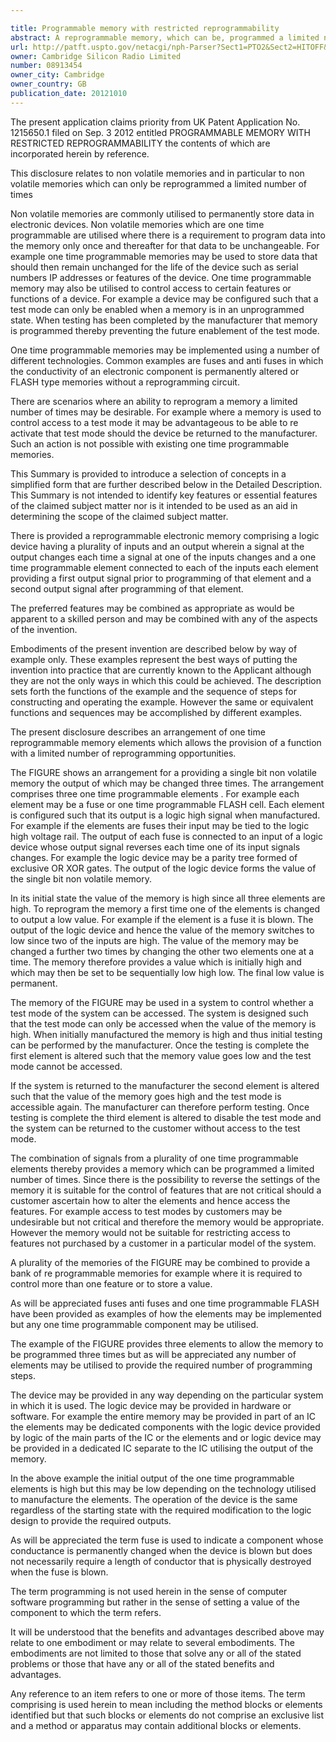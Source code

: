 ```yaml
---

title: Programmable memory with restricted reprogrammability
abstract: A reprogrammable memory, which can be, programmed a limited number of times. A plurality of one-time programmable elements are combined by a logic arrangement such that the output of that logic arrangement may be reprogrammed a limited number of times.
url: http://patft.uspto.gov/netacgi/nph-Parser?Sect1=PTO2&Sect2=HITOFF&p=1&u=%2Fnetahtml%2FPTO%2Fsearch-adv.htm&r=1&f=G&l=50&d=PALL&S1=08913454&OS=08913454&RS=08913454
owner: Cambridge Silicon Radio Limited
number: 08913454
owner_city: Cambridge
owner_country: GB
publication_date: 20121010
---
```

The present application claims priority from UK Patent Application No. 1215650.1 filed on Sep. 3 2012 entitled PROGRAMMABLE MEMORY WITH RESTRICTED REPROGRAMMABILITY the contents of which are incorporated herein by reference.

This disclosure relates to non volatile memories and in particular to non volatile memories which can only be reprogrammed a limited number of times

Non volatile memories are commonly utilised to permanently store data in electronic devices. Non volatile memories which are one time programmable are utilised where there is a requirement to program data into the memory only once and thereafter for that data to be unchangeable. For example one time programmable memories may be used to store data that should then remain unchanged for the life of the device such as serial numbers IP addresses or features of the device. One time programmable memory may also be utilised to control access to certain features or functions of a device. For example a device may be configured such that a test mode can only be enabled when a memory is in an unprogrammed state. When testing has been completed by the manufacturer that memory is programmed thereby preventing the future enablement of the test mode.

One time programmable memories may be implemented using a number of different technologies. Common examples are fuses and anti fuses in which the conductivity of an electronic component is permanently altered or FLASH type memories without a reprogramming circuit.

There are scenarios where an ability to reprogram a memory a limited number of times may be desirable. For example where a memory is used to control access to a test mode it may be advantageous to be able to re activate that test mode should the device be returned to the manufacturer. Such an action is not possible with existing one time programmable memories.

This Summary is provided to introduce a selection of concepts in a simplified form that are further described below in the Detailed Description. This Summary is not intended to identify key features or essential features of the claimed subject matter nor is it intended to be used as an aid in determining the scope of the claimed subject matter.

There is provided a reprogrammable electronic memory comprising a logic device having a plurality of inputs and an output wherein a signal at the output changes each time a signal at one of the inputs changes and a one time programmable element connected to each of the inputs each element providing a first output signal prior to programming of that element and a second output signal after programming of that element.

The preferred features may be combined as appropriate as would be apparent to a skilled person and may be combined with any of the aspects of the invention.

Embodiments of the present invention are described below by way of example only. These examples represent the best ways of putting the invention into practice that are currently known to the Applicant although they are not the only ways in which this could be achieved. The description sets forth the functions of the example and the sequence of steps for constructing and operating the example. However the same or equivalent functions and sequences may be accomplished by different examples.

The present disclosure describes an arrangement of one time reprogrammable memory elements which allows the provision of a function with a limited number of reprogramming opportunities.

The FIGURE shows an arrangement for a providing a single bit non volatile memory the output of which may be changed three times. The arrangement comprises three one time programmable elements . For example each element may be a fuse or one time programmable FLASH cell. Each element is configured such that its output is a logic high signal when manufactured. For example if the elements are fuses their input may be tied to the logic high voltage rail. The output of each fuse is connected to an input of a logic device whose output signal reverses each time one of its input signals changes. For example the logic device may be a parity tree formed of exclusive OR XOR gates. The output of the logic device forms the value of the single bit non volatile memory.

In its initial state the value of the memory is high since all three elements are high. To reprogram the memory a first time one of the elements is changed to output a low value. For example if the element is a fuse it is blown. The output of the logic device and hence the value of the memory switches to low since two of the inputs are high. The value of the memory may be changed a further two times by changing the other two elements one at a time. The memory therefore provides a value which is initially high and which may then be set to be sequentially low high low. The final low value is permanent.

The memory of the FIGURE may be used in a system to control whether a test mode of the system can be accessed. The system is designed such that the test mode can only be accessed when the value of the memory is high. When initially manufactured the memory is high and thus initial testing can be performed by the manufacturer. Once the testing is complete the first element is altered such that the memory value goes low and the test mode cannot be accessed.

If the system is returned to the manufacturer the second element is altered such that the value of the memory goes high and the test mode is accessible again. The manufacturer can therefore perform testing. Once testing is complete the third element is altered to disable the test mode and the system can be returned to the customer without access to the test mode.

The combination of signals from a plurality of one time programmable elements thereby provides a memory which can be programmed a limited number of times. Since there is the possibility to reverse the settings of the memory it is suitable for the control of features that are not critical should a customer ascertain how to alter the elements and hence access the features. For example access to test modes by customers may be undesirable but not critical and therefore the memory would be appropriate. However the memory would not be suitable for restricting access to features not purchased by a customer in a particular model of the system.

A plurality of the memories of the FIGURE may be combined to provide a bank of re programmable memories for example where it is required to control more than one feature or to store a value.

As will be appreciated fuses anti fuses and one time programmable FLASH have been provided as examples of how the elements may be implemented but any one time programmable component may be utilised.

The example of the FIGURE provides three elements to allow the memory to be programmed three times but as will be appreciated any number of elements may be utilised to provide the required number of programming steps.

The device may be provided in any way depending on the particular system in which it is used. The logic device may be provided in hardware or software. For example the entire memory may be provided in part of an IC the elements may be dedicated components with the logic device provided by logic of the main parts of the IC or the elements and or logic device may be provided in a dedicated IC separate to the IC utilising the output of the memory.

In the above example the initial output of the one time programmable elements is high but this may be low depending on the technology utilised to manufacture the elements. The operation of the device is the same regardless of the starting state with the required modification to the logic design to provide the required outputs.

As will be appreciated the term fuse is used to indicate a component whose conductance is permanently changed when the device is blown but does not necessarily require a length of conductor that is physically destroyed when the fuse is blown.

The term programming is not used herein in the sense of computer software programming but rather in the sense of setting a value of the component to which the term refers.

It will be understood that the benefits and advantages described above may relate to one embodiment or may relate to several embodiments. The embodiments are not limited to those that solve any or all of the stated problems or those that have any or all of the stated benefits and advantages.

Any reference to an item refers to one or more of those items. The term comprising is used herein to mean including the method blocks or elements identified but that such blocks or elements do not comprise an exclusive list and a method or apparatus may contain additional blocks or elements.


